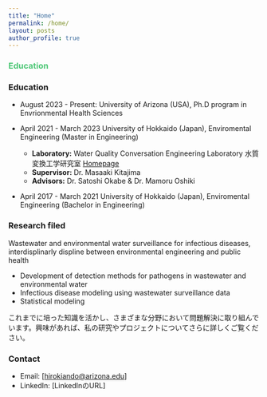 ```yaml
---
title: "Home"
permalink: /home/
layout: posts
author_profile: true
---
```


### <span style="color:#50C878;">Education</span>
### Education

- August 2023 - Present: University of Arizona (USA), Ph.D program in Envrionmental Health Sciences
  
- April 2021 - March 2023 University of Hokkaido (Japan), Enviromental Engineering (Master in Engineering)  
  
  - **Laboratory:** Water Quality Conversation Engineering Laboratory 水質変換工学研究室 [Homepage](https://www-eng-hokudai-ac-jp.translate.goog/labo/water/?_x_tr_sl=ja&_x_tr_tl=en&_x_tr_hl=ja)  
  - **Supervisor:** Dr. Masaaki Kitajima  
  - **Advisors:** Dr. Satoshi Okabe & Dr. Mamoru Oshiki 

- April 2017 - March 2021 University of Hokkaido (Japan), Enviromental Engineering (Bachelor in Engineering)

### Research filed
Wastewater and environmental water surveillance for infectious diseases, interdisplinarly displine between environmental engineering and public health 
- Development of detection methods for pathogens in wastewater and environmental water
- Infectious disease modeling using wastewater surveillance data
- Statistical modeling 

これまでに培った知識を活かし、さまざまな分野において問題解決に取り組んでいます。興味があれば、私の研究やプロジェクトについてさらに詳しくご覧ください。

### Contact
- Email: [hirokiando@arizona.edu]
- LinkedIn: [LinkedInのURL]

